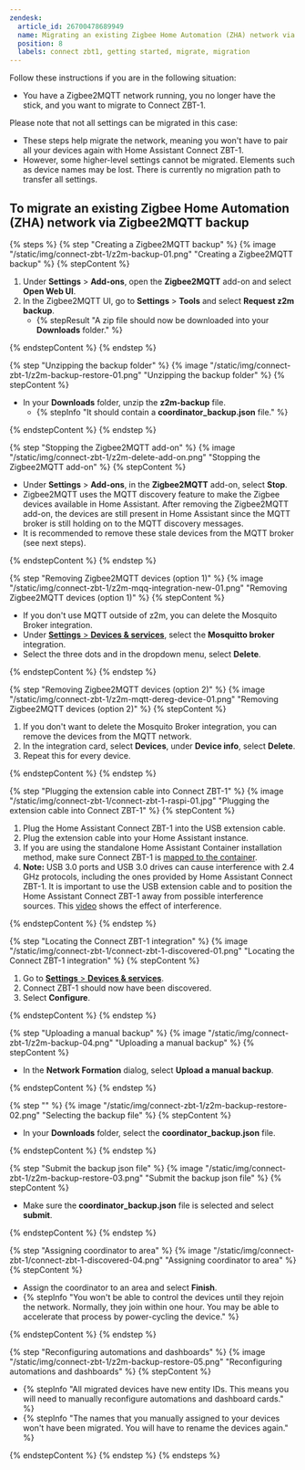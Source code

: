 ```yaml
---
zendesk:
  article_id: 26700478689949
  name: Migrating an existing Zigbee Home Automation (ZHA) network via Zigbee2MQTT backup
  position: 8
  labels: connect zbt1, getting started, migrate, migration
---
```



Follow these instructions if you are in the following situation:

- You have a Zigbee2MQTT network running, you no longer have the stick, and you want to migrate to Connect ZBT-1.

Please note that not all settings can be migrated in this case:

- These steps help migrate the network, meaning you won't have to pair all your devices again with Home Assistant Connect ZBT-1.
- However, some higher-level settings cannot be migrated. Elements such as device names may be lost. There is currently no migration path to transfer all settings.

## To migrate an existing Zigbee Home Automation (ZHA) network via Zigbee2MQTT backup

{% steps %}
{% step "Creating a Zigbee2MQTT backup" %}
{% image "/static/img/connect-zbt-1/z2m-backup-01.png" "Creating a Zigbee2MQTT backup" %}
{% stepContent %}

1. Under **Settings** > **Add-ons**, open the **Zigbee2MQTT** add-on and select **Open Web UI**.
2. In the Zigbee2MQTT UI, go to **Settings** > **Tools** and select **Request z2m backup**.
   - {% stepResult "A zip file should now be downloaded into your **Downloads** folder." %}

{% endstepContent %}
{% endstep %}

{% step "Unzipping the backup folder" %}
{% image "/static/img/connect-zbt-1/z2m-backup-restore-01.png" "Unzipping the backup folder" %}
{% stepContent %}

- In your **Downloads** folder, unzip the **z2m-backup** file.
  - {% stepInfo "It should contain a **coordinator_backup.json** file." %}

{% endstepContent %}
{% endstep %}

{% step "Stopping the Zigbee2MQTT add-on" %}
{% image "/static/img/connect-zbt-1/z2m-delete-add-on.png" "Stopping the Zigbee2MQTT add-on" %}
{% stepContent %}

- Under **Settings** > **Add-ons**, in the **Zigbee2MQTT** add-on, select **Stop**.
- Zigbee2MQTT uses the MQTT discovery feature to make the Zigbee devices available in Home Assistant. After removing the Zigbee2MQTT add-on, the devices are still present in Home Assistant since the MQTT broker is still holding on to the MQTT discovery messages.
- It is recommended to remove these stale devices from the MQTT broker (see next steps).

{% endstepContent %}
{% endstep %}

{% step "Removing Zigbee2MQTT devices (option 1)" %}
{% image "/static/img/connect-zbt-1/z2m-mqq-integration-new-01.png" "Removing Zigbee2MQTT devices (option 1)" %}
{% stepContent %}

- If you don't use MQTT outside of z2m, you can delete the Mosquito Broker integration.
- Under [**Settings** > **Devices & services**](https://my.home-assistant.io/redirect/integrations/), select the **Mosquitto broker** integration.
- Select the three dots and in the dropdown menu, select **Delete**.

{% endstepContent %}
{% endstep %}

{% step "Removing Zigbee2MQTT devices (option 2)" %}
{% image "/static/img/connect-zbt-1/z2m-mqtt-dereg-device-01.png" "Removing Zigbee2MQTT devices (option 2)" %}
{% stepContent %}

1. If you don't want to delete the Mosquito Broker integration, you can remove the devices from the MQTT network.
2. In the integration card, select **Devices**, under **Device info**, select **Delete**.
3. Repeat this for every device.

{% endstepContent %}
{% endstep %}

{% step "Plugging the extension cable into Connect ZBT-1" %}
{% image "/static/img/connect-zbt-1/connect-zbt-1-raspi-01.jpg" "Plugging the extension cable into Connect ZBT-1" %}
{% stepContent %}

1. Plug the Home Assistant Connect ZBT-1 into the USB extension cable.
2. Plug the extension cable into your Home Assistant instance.
3. If you are using the standalone Home Assistant Container installation method, make sure Connect ZBT-1 is [mapped to the container](https://www.home-assistant.io/installation/linux#exposing-devices).
4. **Note:** USB 3.0 ports and USB 3.0 drives can cause interference with 2.4 GHz protocols, including the ones provided by Home Assistant Connect ZBT-1. It is important to use the USB extension cable and to position the Home Assistant Connect ZBT-1 away from possible interference sources.
 This [video](/connectivity) shows the effect of interference.

{% endstepContent %}
{% endstep %}

{% step "Locating the Connect ZBT-1 integration" %}
{% image "/static/img/connect-zbt-1/connect-zbt-1-discovered-01.png" "Locating the Connect ZBT-1 integration" %}
{% stepContent %}

1. Go to [**Settings** > **Devices & services**](https://my.home-assistant.io/redirect/integrations/).
2. Connect ZBT-1 should now have been discovered.
3. Select **Configure**.

{% endstepContent %}
{% endstep %}

{% step "Uploading a manual backup" %}
{% image "/static/img/connect-zbt-1/z2m-backup-04.png" "Uploading a manual backup" %}
{% stepContent %}

- In the **Network Formation** dialog, select **Upload a manual backup**.

{% endstepContent %}
{% endstep %}

{% step "" %}
{% image "/static/img/connect-zbt-1/z2m-backup-restore-02.png" "Selecting the backup file" %}
{% stepContent %}

- In your **Downloads** folder, select the **coordinator_backup.json** file.

{% endstepContent %}
{% endstep %}

{% step "Submit the backup json file" %}
{% image "/static/img/connect-zbt-1/z2m-backup-restore-03.png" "Submit the backup json file" %}
{% stepContent %}

- Make sure the **coordinator_backup.json** file is selected and select **submit**.

{% endstepContent %}
{% endstep %}

{% step "Assigning coordinator to area" %}
{% image "/static/img/connect-zbt-1/connect-zbt-1-discovered-04.png" "Assigning coordinator to area" %}
{% stepContent %}

- Assign the coordinator to an area and select **Finish**.
- {% stepInfo "You won't be able to control the devices until they rejoin the network. Normally, they join within one hour. You may be able to accelerate that process by power-cycling the device." %}

{% endstepContent %}
{% endstep %}

{% step "Reconfiguring automations and dashboards" %}
{% image "/static/img/connect-zbt-1/z2m-backup-restore-05.png" "Reconfiguring automations and dashboards" %}
{% stepContent %}

- {% stepInfo "All migrated devices have new entity IDs. This means you will need to manually reconfigure automations and dashboard cards." %}
- {% stepInfo "The names that you manually assigned to your devices won't have been migrated. You will have to rename the devices again." %}

{% endstepContent %}
{% endstep %}
{% endsteps %}
